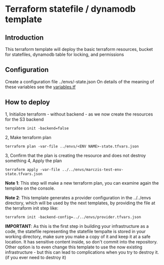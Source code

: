 # Terraform statefile / dynamodb template

## Introduction
This terraform template will deploy the basic terraform resources, bucket for statefiles, dynamodb table for locking, and permissions

## Configuration

Create a configuration file ../envs/<ENV NAME>-state.json
On details of the meaning of these variables see the [variables.tf](variables.tf)

## How to deploy

   1, Initialize terraform - without backend - as we now create the resources for the S3 backend

    terraform init -backend=false

   2, Make terraform plan

    terraform plan -var-file ../envs/<ENV NAME>-state.tfvars.json 

   3, Confirm that the plan is creating the resource and does not destroy something
   4, Apply the plan

    terraform apply -var-file ../../envs/marczis-test-env-state.tfvars.json 

**Note 1**: This step will make a new terraform plan, you can examine again the template on the console.

**Note 2**: This template generates a provider configuration in the ../../envs directory, which will be used by the next templates, by providing the file at the terraform init step like:

    terraform init -backend-config=../../envs/provider.tfvars.json

**IMPORTANT**: As this is the first step in building your infrastructure as a code, the statefile representing the statefile tempalte is stored in your working directory, make sure you make a copy of it and keep it at a safe location. It has sensitive content inside, so don't commit into the repository. Other option is to even change this template to use the now existing infrastructure - but this can lead to complications when you try to destroy it. (if you ever need to destroy it)